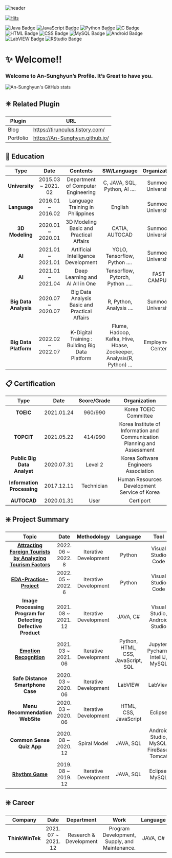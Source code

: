 ![header](https://capsule-render.vercel.app/api?type=waving&color=gradient&height=300&section=header&text=Sung%20hyun's%20Github&fontSize=90&animation=fadeIn)

[![Hits](https://hits.seeyoufarm.com/api/count/incr/badge.svg?url=https%3A%2F%2Fgithub.com%2FKing-Otaku&count_bg=%2319ACA2&title_bg=%2311DDCB&icon=github.svg&icon_color=%23E7E7E7&title=Github+Hits&edge_flat=false)](https://hits.seeyoufarm.com)

![Java Badge](https://img.shields.io/badge/-Java-ff69b4?style=plastic&logo=Java) ![JavaScript Badge](https://img.shields.io/badge/-JavaScript-gray?style=plastic&logo=JavaScript) ![Python Badge](https://img.shields.io/badge/-Python-white?style=plastic&logo=Python) ![C Badge](https://img.shields.io/badge/-C-gray?style=plastic&logo=C) ![HTML Badge](https://img.shields.io/badge/-HTML-white?style=plastic&logo=HTML5) ![CSS Badge](https://img.shields.io/badge/-CSS-ff69b4?style=plastic&logo=CSS3) ![MySQL Badge](https://img.shields.io/badge/-MySQL-white?style=plastic&logo=MySQL) ![Android Badge](https://img.shields.io/badge/-Android-gray?style=plastic&logo=Android) ![LabVIEW Badge](https://img.shields.io/badge/-LabVIEW-ff69b4?style=plastic&logo=LabVIEW) ![RStudio Badge](https://img.shields.io/badge/-RStudio-white?style=plastic&logo=RStudio)

# :sparkles: Welcome!!
### Welcome to An-Sunghyun’s Profile. It’s Great to have you. 
![An-Sunghyun's GitHub stats](https://github-readme-stats.vercel.app/api?username=An-Sunghyun&show_icons=true&theme=buefy)



## :eight_pointed_black_star: Related Plugin
| Plugin | URL |
| ------ | ------ |
| Blog | https://tirunculus.tistory.com/ |
| Portfolio | https://An-Sunghyun.github.io/ |

## :school: Education
|      **Type**      |      **Date**      |                  **Contents**                 |  **SW/Language**  |  **Organization**  |
|:------------------:|:------------------:|:---------------------------------------------:|:------------------:|:------------------:|
|   **University**   | 2015.03 ~ 2021. 02 |       Department of Computer Engineering      | C, JAVA, SQL, Python, AI .... | Sunmoon University |
|     **Language**    |  2016.01 ~ 2016.02 |        Language Training in Philippines       | English | Sunmoon University |
| **3D Modeling** |  2020.01 ~ 2020.01 |    3D Modeling Basic and Practical Affairs    | CATIA, AUTOCAD | Sunmoon University |
|       **AI**       |  2021.01 ~ 2021.01 |      Artificial Intelligence Development      | YOLO, Tensorflow, Python .... | Sunmoon University |
|       **AI**       |  2021.01 ~ 2021.04 |        Deep Learning and AI All in One        | Tensorflow, Pytorch, Python ..... | FAST CAMPUS |
|    **Big Data Analysis**    |  2020.07 ~ 2020.07 | Big Data Analysis Basic and Practical Affairs | R, Python, Analysis .... | Sunmoon University |
|    **Big Data Platform**    |  2022.02 ~ 2022.07 | K-Digital Training : Building Big Data Platform | Flume, Hadoop, Kafka, Hive, Hbase, Zookeeper, Analysis(R, Python) ... | Employment Center |

## :clipboard: Certification
|           **Type**          |    **Date**    | **Score/Grade** |                             **Organization**                             |
|:---------------------------:|:--------------------------:|:---------------:|:------------------------------------------------------------------------:|
|          **TOEIC**          |  2021.01.24  |     960/990     |                           Korea TOEIC Committee                          |
|          **TOPCIT**         |  2021.05.22  |     414/990     | Korea Institute of Information and Communication Planning and Assessment |
| **Public Big Data Analyst** |  2020.07.31  |     Level 2     |                   Korea Software Engineers Association                   |
|  **Information Processing** |  2017.12.11  |    Technician   |               Human Resources Development Service of Korea               |
|         **AUTOCAD**         |  2020.01.31  |       User      |                                 Certiport                                |


## :sparkle: Project Summary
|             **Topic**             |       **Date**      | **Methodology** |            **Language**            |                 **Tool**                |
|:---------------------------------:|:-------------------:|:---------------:|:----------------------------------:|:---------------------------------------:|
|      [**Attracting Foreign Tourists by Analyzing Tourism Factors**](https://github.com/King-Otaku/Attracting-Foreign-Tourists-by-Analyzing-Tourism-Factors)      | 2022. 06 ~ 2022. 8 |    Iterative Development    | Python |    Visual Studio Code    |
|      [**EDA-Practice-Project**](https://github.com/King-Otaku/EDA-practice-project)      | 2022. 05 ~ 2022. 6 |    Iterative Development    | Python |    Visual Studio Code    |
|      **Image Processing Program for Detecting Defective Product**      | 2021. 08 ~ 2021. 12 |    Iterative Development    | JAVA, C# |    Visual Studio, Android Studio    |
|      [**Emotion Recognition**](https://github.com/King-Otaku/Emotion_Recognition_DNN)      | 2021. 03 ~ 2021. 06 |    Iterative Development    | Python, HTML, CSS, JavaScript, SQL |    Jupyter, Pycharm, IntelliJ, MySQL    |
| **Safe Distance Smartphone Case** | 2020. 03 ~ 2020. 06 |    Iterative Development    |               LabVIEW              |                 LabView                 |
|  **Menu Recommendation WebSite**  | 2020. 03 ~ 2020. 06 |    Iterative Development    |        HTML, CSS, JavaScript       |                 Eclipse                 |
|     **Common Sense Quiz App**     | 2020. 08 ~ 2020. 12 |      Spiral Model     |              JAVA, SQL             | Android Studio, MySQL, FireBase, Tomcat |
|          [**Rhythm Game**](https://github.com/King-Otaku/Rhythm-game)          | 2019. 08 ~ 2019. 12 |    Iterative Development    |              JAVA, SQL             |              Eclipse, MySQL             |

## :sparkle: Career
|             **Company**             |       **Date**      | **Department** |            **Work**            |                 **Language**                |
|:---------------------------------:|:-------------------:|:---------------:|:----------------------------------:|:---------------------------------------:|
|      **ThinkWinTek**      | 2021. 07 ~ 2021. 12 |    Research & Development    | Program Development, Supply, and Maintenance. |    JAVA, C#    |
